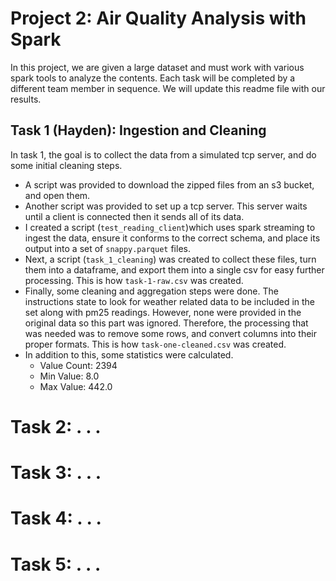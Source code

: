 # Project 2: Air Quality Analysis with Spark

In this project, we are given a large dataset and must work with various spark tools to analyze the contents.
Each task will be completed by a different team member in sequence. We will update this readme file with our results.

## Task 1 (Hayden): Ingestion and Cleaning
In task 1, the goal is to collect the data from a simulated tcp server, and do some initial cleaning steps.
- A script was provided to download the zipped files from an s3 bucket, and open them.
- Another script was provided to set up a tcp server. This server waits until a client is connected then it sends all of its data.
- I created a script (`test_reading_client`)which uses spark streaming to ingest the data, ensure it conforms to the correct schema, and place its output into a set of `snappy.parquet` files.
- Next, a script (`task_1_cleaning`) was created to collect these files, turn them into a dataframe, and export them into a single csv for easy further processing. This is how `task-1-raw.csv` was created.
- Finally, some cleaning and aggregation steps were done. The instructions state to look for weather related data to be included in the set along with pm25 readings. However, none were provided in the original data so this part was ignored. Therefore, the processing that was needed was to remove some rows, and convert columns into their proper formats. This is how `task-one-cleaned.csv` was created.
- In addition to this, some statistics were calculated.
    - Value Count: 2394
    - Min Value: 8.0
    - Max Value: 442.0

# Task 2: . . .
# Task 3: . . .
# Task 4: . . .
# Task 5: . . .